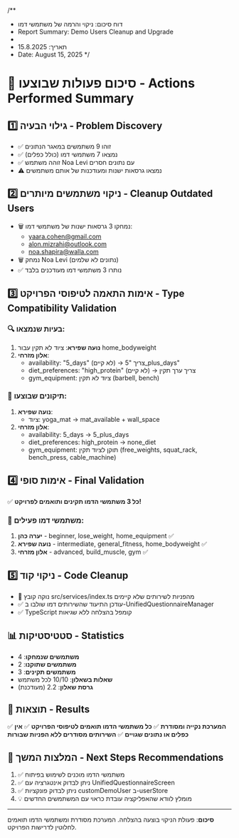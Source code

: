 /\*\*

- דוח סיכום: ניקוי והרמה של משתמשי דמו
- Report Summary: Demo Users Cleanup and Upgrade
-
- תאריך: 15.8.2025
- Date: August 15, 2025
  \*/

# 🎯 סיכום פעולות שבוצעו - Actions Performed Summary

## 1️⃣ גילוי הבעיה - Problem Discovery

- ✅ זוהו 9 משתמשים במאגר הנתונים
- ✅ נמצאו 7 משתמשי דמו (כולל כפלים)
- ✅ זוהה משתמש Noa Levi עם נתונים חסרים
- ⚠️ נמצאו גרסאות ישנות ומעודכנות של אותם משתמשים

## 2️⃣ ניקוי משתמשים מיותרים - Cleanup Outdated Users

- 🗑️ נמחקו 3 גרסאות ישנות של משתמשי דמו:
  - yaara.cohen@gmail.com
  - alon.mizrahi@outlook.com
  - noa.shapira@walla.com
- 🗑️ נמחק Noa Levi (נתונים לא שלמים)
- ✅ נותרו 3 משתמשי דמו מעודכנים בלבד

## 3️⃣ אימות התאמה לטיפוסי הפרויקט - Type Compatibility Validation

### 🔍 בעיות שנמצאו:

1. **נועה שפירא**: ציוד לא תקין עבור home_bodyweight
2. **אלון מזרחי**:
   - availability: "5_days" (לא קיים) → צריך "5_plus_days"
   - diet_preferences: "high_protein" (לא קיים) → צריך ערך תקין
   - gym_equipment: ציוד לא תקין (barbell, bench)

### 🔧 תיקונים שבוצעו:

1. **נועה שפירא**:
   - ציוד: yoga_mat → mat_available + wall_space
2. **אלון מזרחי**:
   - availability: 5_days → 5_plus_days
   - diet_preferences: high_protein → none_diet
   - gym_equipment: תוקן לציוד תקין (free_weights, squat_rack, bench_press, cable_machine)

## 4️⃣ אימות סופי - Final Validation

✅ **כל 3 משתמשי הדמו תקינים ותואמים לפרויקט!**

### 👥 משתמשי דמו פעילים:

1. **יערה כהן** - beginner, lose_weight, home_equipment ✅
2. **נועה שפירא** - intermediate, general_fitness, home_bodyweight ✅
3. **אלון מזרחי** - advanced, build_muscle, gym ✅

## 5️⃣ ניקוי קוד - Code Cleanup

- 🧹 נוקה קובץ src/services/index.ts מהפניות לשירותים שלא קיימים
- ✅ עודכן התיעוד שהשירותים דמו שולבו ב-UnifiedQuestionnaireManager
- ✅ TypeScript קומפל בהצלחה ללא שגיאות

## 📊 סטטיסטיקות - Statistics

- **משתמשים שנמחקו**: 4
- **משתמשים שתוקנו**: 2
- **משתמשים תקינים**: 3
- **שאלות בשאלון**: 10/10 לכל משתמש
- **גרסת שאלון**: 2.2 (מעודכנת)

## 🎯 תוצאות - Results

✅ **המערכת נקייה ומסודרת**
✅ **כל משתמשי הדמו תואמים לטיפוסי הפרויקט**
✅ **אין כפלים או נתונים שגויים**
✅ **השירותים מסודרים ללא הפניות שבורות**

## 🚀 המלצות המשך - Next Steps Recommendations

1. ✅ משתמשי הדמו מוכנים לשימוש בפיתוח
2. ✅ ניתן לבדוק אינטגרציה עם UnifiedQuestionnaireScreen
3. ✅ ניתן לבדוק פונקציות customDemoUser ב-userStore
4. 💡 מומלץ לוודא שהאפליקציה עובדת כראוי עם המשתמשים החדשים

---

**סיכום**: פעולת הניקוי בוצעה בהצלחה. המערכת מסודרת ומשתמשי הדמו תואמים לחלוטין לדרישות הפרויקט.
